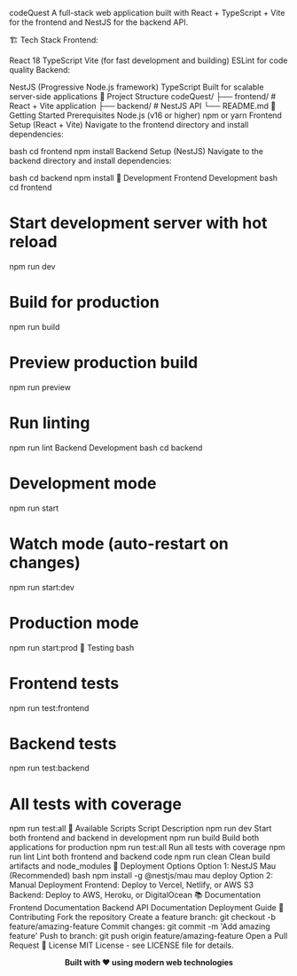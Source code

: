codeQuest
A full-stack web application built with React + TypeScript + Vite for the frontend and NestJS for the backend API.

🏗️ Tech Stack
Frontend:

React 18
TypeScript
Vite (for fast development and building)
ESLint for code quality
Backend:

NestJS (Progressive Node.js framework)
TypeScript
Built for scalable server-side applications
📁 Project Structure
codeQuest/
├── frontend/          # React + Vite application
├── backend/           # NestJS API
└── README.md
🚀 Getting Started
Prerequisites
Node.js (v16 or higher)
npm or yarn
Frontend Setup (React + Vite)
Navigate to the frontend directory and install dependencies:

bash
cd frontend
npm install
Backend Setup (NestJS)
Navigate to the backend directory and install dependencies:

bash
cd backend
npm install
🔧 Development
Frontend Development
bash
cd frontend

# Start development server with hot reload
npm run dev

# Build for production
npm run build

# Preview production build
npm run preview

# Run linting
npm run lint
Backend Development
bash
cd backend

# Development mode
npm run start

# Watch mode (auto-restart on changes)
npm run start:dev

# Production mode
npm run start:prod
🧪 Testing
bash
# Frontend tests
npm run test:frontend

# Backend tests
npm run test:backend

# All tests with coverage
npm run test:all
📜 Available Scripts
Script	Description
npm run dev	Start both frontend and backend in development
npm run build	Build both applications for production
npm run test:all	Run all tests with coverage
npm run lint	Lint both frontend and backend code
npm run clean	Clean build artifacts and node_modules
🚀 Deployment Options
Option 1: NestJS Mau (Recommended)
bash
npm install -g @nestjs/mau
mau deploy
Option 2: Manual Deployment
Frontend: Deploy to Vercel, Netlify, or AWS S3
Backend: Deploy to AWS, Heroku, or DigitalOcean
📚 Documentation
Frontend Documentation
Backend API Documentation
Deployment Guide
🤝 Contributing
Fork the repository
Create a feature branch: git checkout -b feature/amazing-feature
Commit changes: git commit -m 'Add amazing feature'
Push to branch: git push origin feature/amazing-feature
Open a Pull Request
📄 License
MIT License - see LICENSE file for details.

<div align="center"> <strong>Built with ❤️ using modern web technologies</strong> </div>


